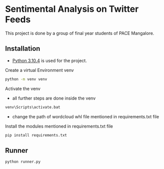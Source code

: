 # Sentimental Analysis on Twitter Feeds

This project is done by a group of final year students of PACE Mangalore.

## Installation
- [Python 3.10.4](https://www.python.org/ftp/python/3.10.4/python-3.10.4-amd64.exe) is used for the project.

Create a virtual Environment venv
```bash
python -m venv venv
```
Activate the venv
* all further steps are done inside the venv
```bash
venv\Scripts\activate.bat
```

- change the path of wordcloud whl file mentioned in requirements.txt file

Install the modules mentioned in requirements.txt file
```bash
pip install requirements.txt
```

## Runner
```bash
python runner.py
```